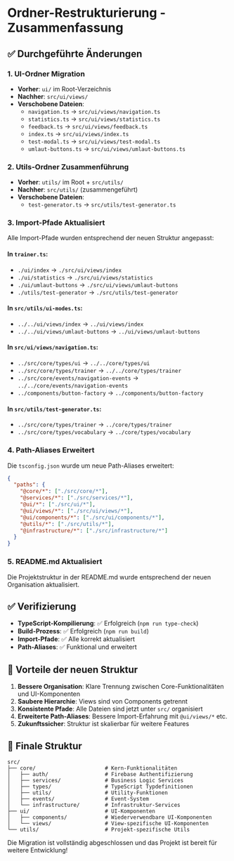 # Ordner-Restrukturierung - Zusammenfassung

## ✅ Durchgeführte Änderungen

### 1. UI-Ordner Migration
- **Vorher**: `ui/` im Root-Verzeichnis
- **Nachher**: `src/ui/views/`
- **Verschobene Dateien**:
  - `navigation.ts` → `src/ui/views/navigation.ts`
  - `statistics.ts` → `src/ui/views/statistics.ts`
  - `feedback.ts` → `src/ui/views/feedback.ts`
  - `index.ts` → `src/ui/views/index.ts`
  - `test-modal.ts` → `src/ui/views/test-modal.ts`
  - `umlaut-buttons.ts` → `src/ui/views/umlaut-buttons.ts`

### 2. Utils-Ordner Zusammenführung
- **Vorher**: `utils/` im Root + `src/utils/`
- **Nachher**: `src/utils/` (zusammengeführt)
- **Verschobene Dateien**:
  - `test-generator.ts` → `src/utils/test-generator.ts`

### 3. Import-Pfade Aktualisiert
Alle Import-Pfade wurden entsprechend der neuen Struktur angepasst:

#### In `trainer.ts`:
- `./ui/index` → `./src/ui/views/index`
- `./ui/statistics` → `./src/ui/views/statistics`
- `./ui/umlaut-buttons` → `./src/ui/views/umlaut-buttons`
- `./utils/test-generator` → `./src/utils/test-generator`

#### In `src/utils/ui-modes.ts`:
- `../../ui/views/index` → `../ui/views/index`
- `../../ui/views/umlaut-buttons` → `../ui/views/umlaut-buttons`

#### In `src/ui/views/navigation.ts`:
- `../src/core/types/ui` → `../../core/types/ui`
- `../src/core/types/trainer` → `../../core/types/trainer`
- `../src/core/events/navigation-events` → `../../core/events/navigation-events`
- `../components/button-factory` → `../components/button-factory`

#### In `src/utils/test-generator.ts`:
- `../src/core/types/trainer` → `../core/types/trainer`
- `../src/core/types/vocabulary` → `../core/types/vocabulary`

### 4. Path-Aliases Erweitert
Die `tsconfig.json` wurde um neue Path-Aliases erweitert:
```json
{
  "paths": {
    "@core/*": ["./src/core/*"],
    "@services/*": ["./src/services/*"],
    "@ui/*": ["./src/ui/*"],
    "@ui/views/*": ["./src/ui/views/*"],
    "@ui/components/*": ["./src/ui/components/*"],
    "@utils/*": ["./src/utils/*"],
    "@infrastructure/*": ["./src/infrastructure/*"]
  }
}
```

### 5. README.md Aktualisiert
Die Projektstruktur in der README.md wurde entsprechend der neuen Organisation aktualisiert.

## ✅ Verifizierung

- **TypeScript-Kompilierung**: ✅ Erfolgreich (`npm run type-check`)
- **Build-Prozess**: ✅ Erfolgreich (`npm run build`)
- **Import-Pfade**: ✅ Alle korrekt aktualisiert
- **Path-Aliases**: ✅ Funktional und erweitert

## 🎯 Vorteile der neuen Struktur

1. **Bessere Organisation**: Klare Trennung zwischen Core-Funktionalitäten und UI-Komponenten
2. **Saubere Hierarchie**: Views sind von Components getrennt
3. **Konsistente Pfade**: Alle Dateien sind jetzt unter `src/` organisiert
4. **Erweiterte Path-Aliases**: Bessere Import-Erfahrung mit `@ui/views/*` etc.
5. **Zukunftssicher**: Struktur ist skalierbar für weitere Features

## 📁 Finale Struktur

```
src/
├── core/                      # Kern-Funktionalitäten
│   ├── auth/                  # Firebase Authentifizierung
│   ├── services/              # Business Logic Services
│   ├── types/                 # TypeScript Typdefinitionen
│   ├── utils/                 # Utility-Funktionen
│   ├── events/                # Event-System
│   └── infrastructure/        # Infrastruktur-Services
├── ui/                        # UI-Komponenten
│   ├── components/            # Wiederverwendbare UI-Komponenten
│   └── views/                 # View-spezifische UI-Komponenten
└── utils/                     # Projekt-spezifische Utils
```

Die Migration ist vollständig abgeschlossen und das Projekt ist bereit für weitere Entwicklung! 